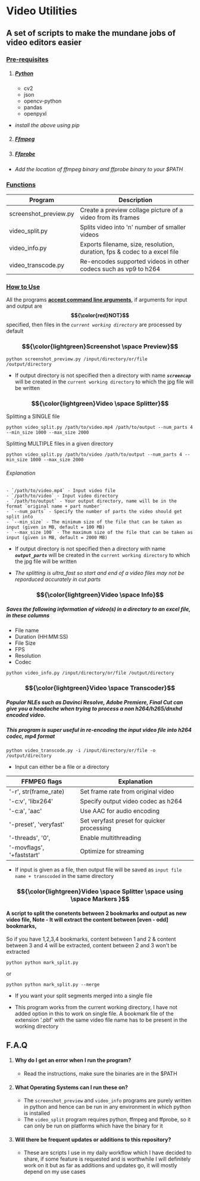 # Video Utilities
## A set of scripts to make the mundane jobs of video editors easier

  ### <ins>Pre-requisites</ins>
 1. ##### [Python](https://www.python.org/downloads/)
      - cv2
      - json
      - opencv-python
      - pandas
      - openpyxl
  - _install the above using pip_
  2. #####   [Ffmpeg](https://ffbinaries.com/downloads)
  3. #####   [Ffprobe](https://ffbinaries.com/downloads)
  - _Add the location of ffmpeg binary and ffprobe binary to your $PATH_

  ### <ins>Functions</ins>

  | Program | Description |
| --- | --- |
| screenshot_preview.py | Create a preview collage picture of a video from its frames |
| video_split.py | Splits video into 'n' number of smaller videos |
| video_info.py | Exports filename, size, resolution, duration, fps & codec to a excel file | 
| video_transcode.py | Re-encodes supported videos in other codecs such as vp9 to h264 | 

### <ins>How to Use</ins>

All the programs <ins>**accept command line arguments**</ins>, if arguments for input and output are **$${\color{red}NOT}$$** specified, then files in the _`current working directory`_ are processed by default

### $${\color{lightgreen}Screenshot \space Preview}$$

```batch
python screenshot_preview.py /input/directory/or/file /output/directory
```

- If output directory is not specified then a directory with name _**`screencap`**_ will be created in the `current working directory` to which the jpg file will be written

### $${\color{lightgreen}Video \space Splitter}$$

Splitting a SINGLE file

```batch
python video_split.py /path/to/video.mp4 /path/to/output --num_parts 4 --min_size 1000 --max_size 2000
```

Splitting MULTIPLE files in a given directory

```batch
python video_split.py /path/to/video /path/to/output --num_parts 4 --min_size 1000 --max_size 2000
```

###### Explanation
    - `/path/to/video.mp4` - Input video file
    - `/path/to/video` - Input video directory
    - `/path/to/output` - Your output directory, name will be in the format `original name + part number`
    - `--num_parts` - Specify the number of parts the video should get split into
    - `--min_size` - The minimum size of the file that can be taken as input (given in MB, default = 100 MB)
    - `--max_size 100` - The maximum size of the file that can be taken as input (given in MB, default = 2000 MB)

- If output directory is not specified then a directory with name _**`output_parts`**_ will be created in the `current working directory` to which the jpg file will be written

* _The splitting is ultra_fast so start and end of a video files may not be reporduced accurately in cut parts_

### $${\color{lightgreen}Video \space Info}$$

##### Saves the following information of video(s) in a directory to an excel file, in these columns

- File name
- Duration (HH:MM:SS)
- File Size
- FPS
- Resolution
- Codec

```batch
python video_info.py /input/directory/or/file /output/directory
```

### $${\color{lightgreen}Video \space Transcoder}$$
##### Popular NLEs such as Davinci Resolve, Adobe Premiere, Final Cut can give you a headache when trying to process a non h264/h265/dnxhd encoded video.
##### This program is super useful in re-encoding the input video file into **h264 codec**, mp4 format

```batch
python video_transcode.py -i /input/directory/or/file -o /output/directory
```

* Input can either be a file or a directory

| FFMPEG flags | Explanation |
| --- | --- | 
| '-r', str(frame_rate) |  Set frame rate from original video |
| '-c:v', 'libx264' | Specify output video codec as h264 |
| '-c:a', 'aac' | Use AAC for audio encoding |
| '-preset', 'veryfast' | Set veryfast preset for quicker processing |
| '-threads', '0', | Enable multithreading |
| '-movflags', '+faststart' | Optimize for streaming |

- If input is given as a file, then output file will be saved as `input file name + transcoded` in the same directory

### $${\color{lightgreen}Video \space Splitter \space using \space Markers }$$

#### A script to split the conetents between 2 bookmarks and output as new video file, Note - It will extract the content between [even - odd] bookmarks, 
So if you have 1,2,3,4 bookmarks, content between 1 and 2 & content between 3 and 4 will be extracted, content between 2 and 3 won't be extracted

```batch
python python mark_split.py
```

or 

```batch
python python mark_split.py --merge
```

- If you want your split segments merged into a single file

- This program works from the current working directory, I have not added option in this to work on single file. A bookmark file of the extension '.pbf' with the same video file name has to be present in the working directory

## **F.A.Q**
1. #### Why do I get an error when I run the program?
     - Read the instructions, make sure the binaries are in the $PATH

2. #### What Operating Systems can I run these on?
     - The `screenshot_preview` and `video_info` programs are purely written in python and hence can be run in any environment in which python is installed
     - The `video_split` program requires python, ffmpeg and ffprobe, so it can only be run on platforms which have the binary for it
  
3. #### Will there be frequent updates or additions to this repository?
     - These are scripts I use in my daily workflow which I have decided to share, if some feature is requested and is worthwhile I will definitely work on it but as far as additions and updates go, it will mostly depend on my use cases
